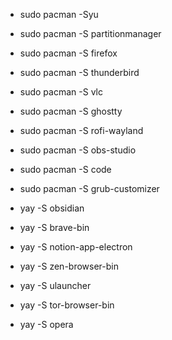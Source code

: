  - sudo pacman -Syu


 - sudo pacman -S partitionmanager
 - sudo pacman -S firefox
 - sudo pacman -S thunderbird
 - sudo pacman -S vlc
 - sudo pacman -S ghostty
 - sudo pacman -S rofi-wayland
 - sudo pacman -S obs-studio
 - sudo pacman -S code
 - sudo pacman -S grub-customizer


 - yay -S obsidian
 - yay -S brave-bin
 - yay -S notion-app-electron
 - yay -S zen-browser-bin
 - yay -S ulauncher
 - yay -S tor-browser-bin
 - yay -S opera
